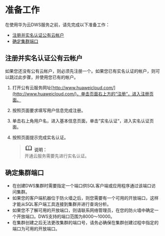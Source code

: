 # 准备工作<a name="dws_01_0154"></a>

在使用华为云DWS服务之前，请先完成以下准备工作：

-   [注册并实名认证公有云帐户](#section269013516364)
-   [确定集群端口](#section788591414617)

## **注册并实名认证公有云帐户**<a name="section269013516364"></a>

如果您还没有公有云帐户，则必须先注册一个。如果您已有实名认证的帐户，则可以跳过此步骤，并使用您已有的帐户。

1.  打开公有云服务网址[http://www.huaweicloud.com/](http://www.huaweicloud.com/)，单击页面右上方的“注册“，进入注册页面。
2.  按照页面要求填写用户信息完成注册。
3.  单击右上角用户名，进入基本信息页面，单击“实名认证“，进入实名认证页面。
4.  按照页面提示完成实名认证。

    >![](public_sys-resources/icon-note.gif) **说明：**   
    >开通云服务需要先进行实名认证。  


## 确定集群端口<a name="section788591414617"></a>

-   在创建DWS集群时需要指定一个端口供SQL客户端或应用程序通过该端口访问集群。
-   如果您的客户端机器位于防火墙之后，则您需要有一个可用的开放端口，这样才能从SQL客户端工具连接到集群并进行查询分析。
-   如果您不了解可用的开放端口，则请联系网络管理员，在您的防火墙中确定一个开放端口。DWS支持的端口范围为8000～10000。
-   在集群创建之后无法更改集群的端口号，请务必确保在集群创建过程中指定的端口为可用的开放端口。

